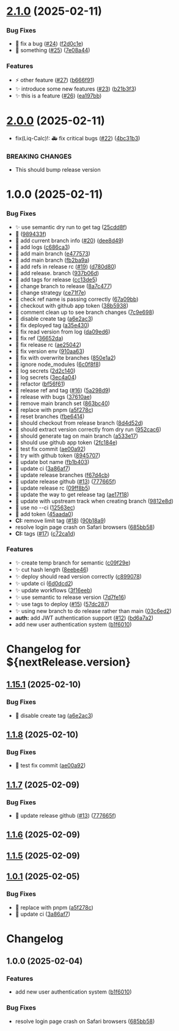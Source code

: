 # [2.1.0](https://github.com/129emma/CampSnoopy/compare/prod/v2.0.0...prod/v2.1.0) (2025-02-11)


### Bug Fixes

* 🐛 fix a bug ([#24](https://github.com/129emma/CampSnoopy/issues/24)) ([f2d0c1e](https://github.com/129emma/CampSnoopy/commit/f2d0c1ebdec49454d3761e60f7d2d6de85110c29))
* 🐛 something ([#25](https://github.com/129emma/CampSnoopy/issues/25)) ([7e08a44](https://github.com/129emma/CampSnoopy/commit/7e08a44417709753e404d58f24ece368daf54ee6))


### Features

* ⚡️ other feature ([#27](https://github.com/129emma/CampSnoopy/issues/27)) ([b666f91](https://github.com/129emma/CampSnoopy/commit/b666f917376a23cee23de3753d859aee2329ec53))
* ✨ introduce some new features ([#23](https://github.com/129emma/CampSnoopy/issues/23)) ([b21b3f3](https://github.com/129emma/CampSnoopy/commit/b21b3f36b391fd8d7f22f2358202be3776687097))
* ✨ this is a feature ([#26](https://github.com/129emma/CampSnoopy/issues/26)) ([ea197bb](https://github.com/129emma/CampSnoopy/commit/ea197bb05138a89218bc2f54072174dc4c3ce9f8))

# [2.0.0](https://github.com/129emma/CampSnoopy/compare/prod/v1.0.0...prod/v2.0.0) (2025-02-11)


* fix(Liq-Calc)!: 🚑️ fix critical bugs ([#22](https://github.com/129emma/CampSnoopy/issues/22)) ([4bc31b3](https://github.com/129emma/CampSnoopy/commit/4bc31b39ee444b143828d57cb2b2169652604467))


### BREAKING CHANGES

* This should bump release version

# 1.0.0 (2025-02-11)


### Bug Fixes

* ✨ use semantic dry run to get tag ([25cdd8f](https://github.com/129emma/CampSnoopy/commit/25cdd8f9ba2958a47915c433947f1acf1ba1d495))
* 🐛 ([989433f](https://github.com/129emma/CampSnoopy/commit/989433fae4d0400704adef168b0f809053cfd2a4))
* 🐛 add current branch info ([#20](https://github.com/129emma/CampSnoopy/issues/20)) ([dee8d49](https://github.com/129emma/CampSnoopy/commit/dee8d491bb7cf388932e7ece33b9da81ee61dce1))
* 🐛 add logs ([c686ca3](https://github.com/129emma/CampSnoopy/commit/c686ca3645cd3cf120ef8afa105d9433eb425de1))
* 🐛 add main branch ([e477573](https://github.com/129emma/CampSnoopy/commit/e47757333d8ac1bf2c4d384468e3873c36a3419b))
* 🐛 add main branch ([fb2ba9a](https://github.com/129emma/CampSnoopy/commit/fb2ba9afe672ceda00459aa45b978f0f6e0d64ea))
* 🐛 add refs in release rc ([#19](https://github.com/129emma/CampSnoopy/issues/19)) ([d780d80](https://github.com/129emma/CampSnoopy/commit/d780d802f7bc39bd7c00fff4ade4b704a45e765c))
* 🐛 add release. branch ([937b06d](https://github.com/129emma/CampSnoopy/commit/937b06dc8fbf80321f773445b3c4b7edb6dcd825))
* 🐛 add tags for release ([cc13de5](https://github.com/129emma/CampSnoopy/commit/cc13de51f13921f0a19448fae91630f4d2841280))
* 🐛 change branch to release ([8a7c477](https://github.com/129emma/CampSnoopy/commit/8a7c477da622371704d71167913d1ad43a14328e))
* 🐛 change strategy ([ce71f7e](https://github.com/129emma/CampSnoopy/commit/ce71f7ec3cefff09f262b656d0f60d52eb0ef2d5))
* 🐛 check ref name is passing correctly ([67a09bb](https://github.com/129emma/CampSnoopy/commit/67a09bb121c6be3219fc459d18655079998712da))
* 🐛 checkout with github app token ([38b5938](https://github.com/129emma/CampSnoopy/commit/38b5938533cf13f0aab5e0eb1b938e957b6c5a90))
* 🐛 comment clean up to see branch changes ([7c9e698](https://github.com/129emma/CampSnoopy/commit/7c9e69839919cb003f99670c56eb3b52b505016a))
* 🐛 disable create tag ([a6e2ac3](https://github.com/129emma/CampSnoopy/commit/a6e2ac31349fd20a544a634f6b9a6e8364fccc8d))
* 🐛 fix deployed tag ([a35e430](https://github.com/129emma/CampSnoopy/commit/a35e4302947d7f4c3f3f32ad270fd9b9311c9684))
* 🐛 fix read version from log ([da09ed6](https://github.com/129emma/CampSnoopy/commit/da09ed6a9c857b9f8af115f02db6e9750bbc8e18))
* 🐛 fix ref ([36652da](https://github.com/129emma/CampSnoopy/commit/36652da161ed99cc151a95e7b4ce7517167a4057))
* 🐛 fix release rc ([ae25042](https://github.com/129emma/CampSnoopy/commit/ae25042f3e1efad1e7e2a799b6284b600c67307e))
* 🐛 fix version env ([910aa63](https://github.com/129emma/CampSnoopy/commit/910aa633d4264cf7bcb9cec83750e6898986eaee))
* 🐛 fix with overwrite branches ([850e1a2](https://github.com/129emma/CampSnoopy/commit/850e1a27d6fde131d2562f13c755ed98005ffc66))
* 🐛 ignore node_modules ([6c0f8f8](https://github.com/129emma/CampSnoopy/commit/6c0f8f832d1602f1ebeb4a0d34723239ad2a3a37))
* 🐛 log secrets ([2d2c140](https://github.com/129emma/CampSnoopy/commit/2d2c140e311c2aeb507614ce0fd14d5f75e3807a))
* 🐛 log secrets ([3ec4a04](https://github.com/129emma/CampSnoopy/commit/3ec4a048d7ccd1dbcc6cc0114b7fe6e887d05336))
* 🐛 refactor ([bf56f61](https://github.com/129emma/CampSnoopy/commit/bf56f6134f656068e254ae879df5df4447143b0f))
* 🐛 release ref and tag ([#16](https://github.com/129emma/CampSnoopy/issues/16)) ([5a298d9](https://github.com/129emma/CampSnoopy/commit/5a298d9b525774177ad528c113687fd2da63b1a3))
* 🐛 release with bugs ([37610ae](https://github.com/129emma/CampSnoopy/commit/37610ae979fc98db6febe56e93483e58e0c127d5))
* 🐛 remove main branch set ([863bc40](https://github.com/129emma/CampSnoopy/commit/863bc407844f48ce6a07eb12d77d622630cf8f5f))
* 🐛 replace with pnpm ([a5f278c](https://github.com/129emma/CampSnoopy/commit/a5f278cf281e787821a3a3b9f5337a2526896238))
* 🐛 reset branches ([fbe6414](https://github.com/129emma/CampSnoopy/commit/fbe64147d6d02484ca20b881adb1d371909602ed))
* 🐛 should checkout from release branch ([8d4d52d](https://github.com/129emma/CampSnoopy/commit/8d4d52d6357c9256a74843a5654bfa8e8af1c769))
* 🐛 should extract version correctly from dry run ([952cac6](https://github.com/129emma/CampSnoopy/commit/952cac6580071339b1c94f543a86f9fab32890e5))
* 🐛 should generate tag on main branch ([a533e17](https://github.com/129emma/CampSnoopy/commit/a533e179a53525d41c497479ce91587f3320578d))
* 🐛 should use github app token ([2fc184e](https://github.com/129emma/CampSnoopy/commit/2fc184e7e8d4dc596740fb69bd6171b06e48f2e5))
* 🐛 test fix commit ([ae00a92](https://github.com/129emma/CampSnoopy/commit/ae00a92ab3c6180e36fe522ad73e25241fdfb29c))
* 🐛 try with github token ([8945707](https://github.com/129emma/CampSnoopy/commit/89457074ab1210df7d1039b92de2577df7bd0786))
* 🐛 update bot name ([fb1b403](https://github.com/129emma/CampSnoopy/commit/fb1b4038769625dbb82a56eba7d6bc51cad73215))
* 🐛 update ci ([3a86af7](https://github.com/129emma/CampSnoopy/commit/3a86af7476a7eeda7147d9960ce106ca69e5b3ae))
* 🐛 update release branches ([f67d4cb](https://github.com/129emma/CampSnoopy/commit/f67d4cbf9a4a049adf25cd3237a6477ae451ea5e))
* 🐛 update release github ([#13](https://github.com/129emma/CampSnoopy/issues/13)) ([777665f](https://github.com/129emma/CampSnoopy/commit/777665f78eb84dd30c8bfeb4d6089cef3faae32b))
* 🐛 update release rc ([09ff8b5](https://github.com/129emma/CampSnoopy/commit/09ff8b5a921b7b003186ad359895303ebf810fe1))
* 🐛 update the way to get release tag ([ae17f18](https://github.com/129emma/CampSnoopy/commit/ae17f18061768de51dd25689d0300de2ee3147ad))
* 🐛 update with upstream track when creating branch ([9812e8d](https://github.com/129emma/CampSnoopy/commit/9812e8d57f926a9d9ec9464b4b958aee14fefa4c))
* 🐛 use no --ci ([12563ec](https://github.com/129emma/CampSnoopy/commit/12563ec3701072fc208cbefbd7d413ba07146b63))
* 💚 add token ([45aada0](https://github.com/129emma/CampSnoopy/commit/45aada035ec40dd8819f28ff4f2a905203a701fe))
* **CI:** remove limit tag ([#18](https://github.com/129emma/CampSnoopy/issues/18)) ([90b18a9](https://github.com/129emma/CampSnoopy/commit/90b18a9da889f1e9d4eb9c314296b7b6c63fed7c))
* resolve login page crash on Safari browsers ([685bb58](https://github.com/129emma/CampSnoopy/commit/685bb588c0fb01e09a8461e542d526971a8a95cb))
* **CI:** tags ([#17](https://github.com/129emma/CampSnoopy/issues/17)) ([c72ca1d](https://github.com/129emma/CampSnoopy/commit/c72ca1d37163e9b5d2e808bed5059bdbff201e62))


### Features

* ✨ create temp branch for semantic ([c09f29e](https://github.com/129emma/CampSnoopy/commit/c09f29ea380882c8823103c923e6bb473dc99e6d))
* ✨ cut hash length ([8eebe46](https://github.com/129emma/CampSnoopy/commit/8eebe468a2a8ba0af6b031a047c2da4eef81f765))
* ✨ deploy should read version correctly ([c899078](https://github.com/129emma/CampSnoopy/commit/c899078918f7e0ea7313ea4ad4398ba7625fb0a2))
* ✨ update ci ([6d0dcd2](https://github.com/129emma/CampSnoopy/commit/6d0dcd2560b147fe596c7c25d62ce8a8fae1e891))
* ✨ update workflows ([3f16eeb](https://github.com/129emma/CampSnoopy/commit/3f16eebc25a8a4747fdeabb7d65111fef64cb8bb))
* ✨ use semantic to release version ([7d7fe16](https://github.com/129emma/CampSnoopy/commit/7d7fe16f102c186718f758d34c66c8dd6d7b1a37))
* ✨ use tags to deploy ([#15](https://github.com/129emma/CampSnoopy/issues/15)) ([57dc287](https://github.com/129emma/CampSnoopy/commit/57dc28799379b2f777c60a477a7ca1d45be931e6))
* ✨ using new branch to do release rather than main ([03c6ed2](https://github.com/129emma/CampSnoopy/commit/03c6ed2422acb051ffc4edcb6e151e687dc43b95))
* **auth:** add JWT authentication support ([#12](https://github.com/129emma/CampSnoopy/issues/12)) ([bd6a7a2](https://github.com/129emma/CampSnoopy/commit/bd6a7a2c362feccb9bcc43dc37bf6f6ec2858926))
* add new user authentication system ([b1f6010](https://github.com/129emma/CampSnoopy/commit/b1f601067f27e036e3ba3121fb3f99960c3013d2))

# Changelog for ${nextRelease.version}

## [1.15.1](https://github.com/129emma/CampSnoopy/compare/v1.15.0...v1.15.1) (2025-02-10)


### Bug Fixes

* 🐛 disable create tag ([a6e2ac3](https://github.com/129emma/CampSnoopy/commit/a6e2ac31349fd20a544a634f6b9a6e8364fccc8d))

## [1.1.8](https://github.com/129emma/CampSnoopy/compare/v1.1.7...v1.1.8) (2025-02-10)


### Bug Fixes

* 🐛 test fix commit ([ae00a92](https://github.com/129emma/CampSnoopy/commit/ae00a92ab3c6180e36fe522ad73e25241fdfb29c))

## [1.1.7](https://github.com/129emma/CampSnoopy/compare/v1.1.6...v1.1.7) (2025-02-09)


### Bug Fixes

* 🐛 update release github ([#13](https://github.com/129emma/CampSnoopy/issues/13)) ([777665f](https://github.com/129emma/CampSnoopy/commit/777665f78eb84dd30c8bfeb4d6089cef3faae32b))

## [1.1.6](https://github.com/129emma/CampSnoopy/compare/v1.1.5...v1.1.6) (2025-02-09)

## [1.1.5](https://github.com/129emma/CampSnoopy/compare/v1.1.4...v1.1.5) (2025-02-09)

## [1.0.1](https://github.com/129emma/CampSnoopy/compare/v1.0.0...v1.0.1) (2025-02-05)


### Bug Fixes

* 🐛 replace with pnpm ([a5f278c](https://github.com/129emma/CampSnoopy/commit/a5f278cf281e787821a3a3b9f5337a2526896238))
* 🐛 update ci ([3a86af7](https://github.com/129emma/CampSnoopy/commit/3a86af7476a7eeda7147d9960ce106ca69e5b3ae))

# Changelog

## 1.0.0 (2025-02-04)


### Features

* add new user authentication system ([b1f6010](https://github.com/129emma/CampSnoopy/commit/b1f601067f27e036e3ba3121fb3f99960c3013d2))


### Bug Fixes

* resolve login page crash on Safari browsers ([685bb58](https://github.com/129emma/CampSnoopy/commit/685bb588c0fb01e09a8461e542d526971a8a95cb))
